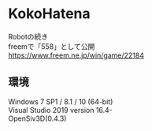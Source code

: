 # KokoHatena

Robotの続き  
freemで「558」として公開  
https://www.freem.ne.jp/win/game/22184

## 環境
Windows 7 SP1 / 8.1 / 10 (64-bit)  
Visual Studio 2019 version 16.4-  
OpenSiv3D(0.4.3)
